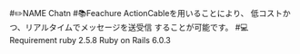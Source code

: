 #✏️NAME
  Chatn
#📚Feachure
  ActionCableを用いることにより、
  低コストかつ、リアルタイムでメッセージを送受信
  することが可能です。
#💻Requirement
  ruby 2.5.8
  Ruby on Rails 6.0.3
